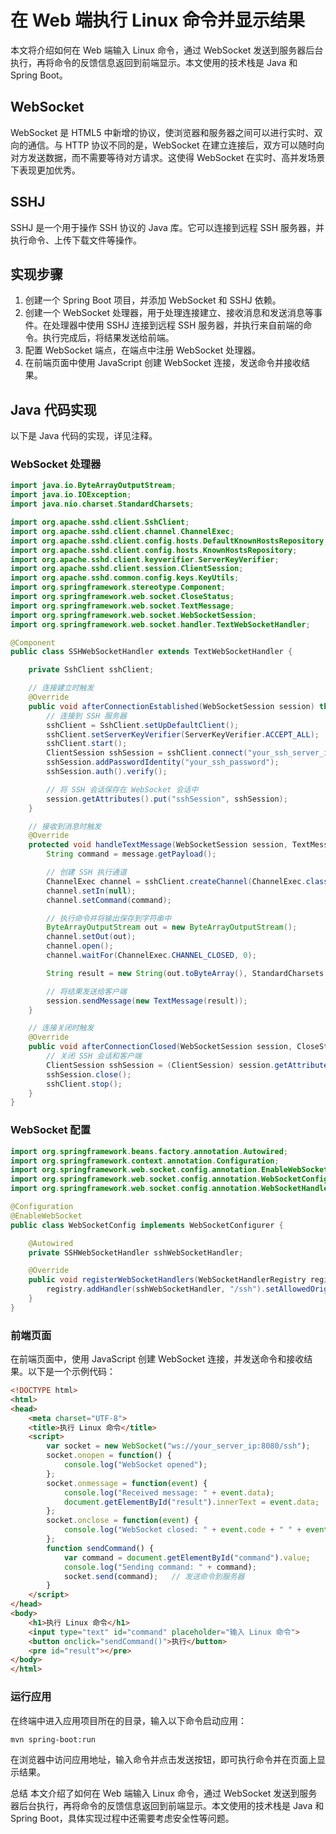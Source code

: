 # 在 Web 端执行 Linux 命令并显示结果

本文将介绍如何在 Web 端输入 Linux 命令，通过 WebSocket 发送到服务器后台执行，再将命令的反馈信息返回到前端显示。本文使用的技术栈是 Java 和 Spring Boot。

## WebSocket

WebSocket 是 HTML5 中新增的协议，使浏览器和服务器之间可以进行实时、双向的通信。与 HTTP 协议不同的是，WebSocket 在建立连接后，双方可以随时向对方发送数据，而不需要等待对方请求。这使得 WebSocket 在实时、高并发场景下表现更加优秀。

## SSHJ

SSHJ 是一个用于操作 SSH 协议的 Java 库。它可以连接到远程 SSH 服务器，并执行命令、上传下载文件等操作。

## 实现步骤

1. 创建一个 Spring Boot 项目，并添加 WebSocket 和 SSHJ 依赖。
2. 创建一个 WebSocket 处理器，用于处理连接建立、接收消息和发送消息等事件。在处理器中使用 SSHJ 连接到远程 SSH 服务器，并执行来自前端的命令。执行完成后，将结果发送给前端。
3. 配置 WebSocket 端点，在端点中注册 WebSocket 处理器。
4. 在前端页面中使用 JavaScript 创建 WebSocket 连接，发送命令并接收结果。

## Java 代码实现

以下是 Java 代码的实现，详见注释。

### WebSocket 处理器

```java
import java.io.ByteArrayOutputStream;
import java.io.IOException;
import java.nio.charset.StandardCharsets;

import org.apache.sshd.client.SshClient;
import org.apache.sshd.client.channel.ChannelExec;
import org.apache.sshd.client.config.hosts.DefaultKnownHostsRepository;
import org.apache.sshd.client.config.hosts.KnownHostsRepository;
import org.apache.sshd.client.keyverifier.ServerKeyVerifier;
import org.apache.sshd.client.session.ClientSession;
import org.apache.sshd.common.config.keys.KeyUtils;
import org.springframework.stereotype.Component;
import org.springframework.web.socket.CloseStatus;
import org.springframework.web.socket.TextMessage;
import org.springframework.web.socket.WebSocketSession;
import org.springframework.web.socket.handler.TextWebSocketHandler;

@Component
public class SSHWebSocketHandler extends TextWebSocketHandler {

    private SshClient sshClient;

    // 连接建立时触发
    @Override
    public void afterConnectionEstablished(WebSocketSession session) throws Exception {
        // 连接到 SSH 服务器
        sshClient = SshClient.setUpDefaultClient();
        sshClient.setServerKeyVerifier(ServerKeyVerifier.ACCEPT_ALL);
        sshClient.start();
        ClientSession sshSession = sshClient.connect("your_ssh_server_ip").await().getSession();
        sshSession.addPasswordIdentity("your_ssh_password");
        sshSession.auth().verify();

        // 将 SSH 会话保存在 WebSocket 会话中
        session.getAttributes().put("sshSession", sshSession);
    }

    // 接收到消息时触发
    @Override
    protected void handleTextMessage(WebSocketSession session, TextMessage message) throws Exception {
        String command = message.getPayload();

        // 创建 SSH 执行通道
        ChannelExec channel = sshClient.createChannel(ChannelExec.class);
        channel.setIn(null);
        channel.setCommand(command);

        // 执行命令并将输出保存到字符串中
        ByteArrayOutputStream out = new ByteArrayOutputStream();
        channel.setOut(out);
        channel.open();
        channel.waitFor(ChannelExec.CHANNEL_CLOSED, 0);

        String result = new String(out.toByteArray(), StandardCharsets.UTF_8);

        // 将结果发送给客户端
        session.sendMessage(new TextMessage(result));
    }

    // 连接关闭时触发
    @Override
    public void afterConnectionClosed(WebSocketSession session, CloseStatus status) throws Exception {
        // 关闭 SSH 会话和客户端
        ClientSession sshSession = (ClientSession) session.getAttributes().get("sshSession");
        sshSession.close();
        sshClient.stop();
    }
}

```

### WebSocket 配置

```java
import org.springframework.beans.factory.annotation.Autowired;
import org.springframework.context.annotation.Configuration;
import org.springframework.web.socket.config.annotation.EnableWebSocket;
import org.springframework.web.socket.config.annotation.WebSocketConfigurer;
import org.springframework.web.socket.config.annotation.WebSocketHandlerRegistry;

@Configuration
@EnableWebSocket
public class WebSocketConfig implements WebSocketConfigurer {

    @Autowired
    private SSHWebSocketHandler sshWebSocketHandler;

    @Override
    public void registerWebSocketHandlers(WebSocketHandlerRegistry registry) {
        registry.addHandler(sshWebSocketHandler, "/ssh").setAllowedOrigins("*");
    }
}

```

### 前端页面

在前端页面中，使用 JavaScript 创建 WebSocket 连接，并发送命令和接收结果。以下是一个示例代码：

```html
<!DOCTYPE html>
<html>
<head>
    <meta charset="UTF-8">
    <title>执行 Linux 命令</title>
    <script>
        var socket = new WebSocket("ws://your_server_ip:8080/ssh");
        socket.onopen = function() {
            console.log("WebSocket opened");
        };
        socket.onmessage = function(event) {
            console.log("Received message: " + event.data);
            document.getElementById("result").innerText = event.data;	// 在页面上显示命令执行结果
        };
        socket.onclose = function(event) {
            console.log("WebSocket closed: " + event.code + " " + event.reason);
        };
        function sendCommand() {
            var command = document.getElementById("command").value;
            console.log("Sending command: " + command);
            socket.send(command);	// 发送命令到服务器
        }
    </script>
</head>
<body>
    <h1>执行 Linux 命令</h1>
    <input type="text" id="command" placeholder="输入 Linux 命令">
    <button onclick="sendCommand()">执行</button>
    <pre id="result"></pre>
</body>
</html>

```

### 运行应用

在终端中进入应用项目所在的目录，输入以下命令启动应用：

```sh
mvn spring-boot:run
```

在浏览器中访问应用地址，输入命令并点击发送按钮，即可执行命令并在页面上显示结果。

总结
本文介绍了如何在 Web 端输入 Linux 命令，通过 WebSocket 发送到服务器后台执行，再将命令的反馈信息返回到前端显示。本文使用的技术栈是 Java 和 Spring Boot，具体实现过程中还需要考虑安全性等问题。